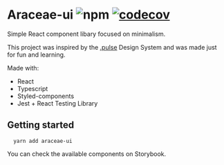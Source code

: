 # Araceae-ui ![npm](https://img.shields.io/npm/v/araceae-ui) [![codecov](https://codecov.io/gh/Aaronsantos/Araceae-ui/branch/master/graph/badge.svg)](https://codecov.io/gh/Aaronsantos/Araceae-ui)



Simple React component libary focused on minimalism.

This project was inspired by the [.pulse](https://pulse.heartbeat.ua/) Design System and was made just for fun and learning.

Made with:
  - React
  - Typescript
  - Styled-components
  - Jest + React Testing Library

## Getting started

```
  yarn add araceae-ui
```
You can check the available components on Storybook.
